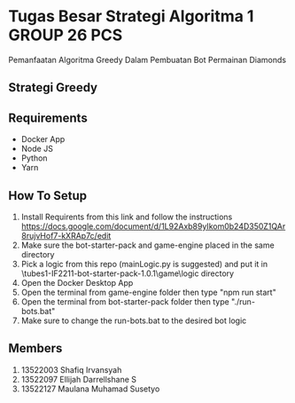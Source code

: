 # Tugas Besar Strategi Algoritma 1 GROUP 26 PCS
Pemanfaatan Algoritma Greedy Dalam Pembuatan Bot Permainan Diamonds

## Strategi Greedy

## Requirements
- Docker App
- Node JS
- Python
- Yarn

## How To Setup
1. Install Requirents from this link and follow the instructions
https://docs.google.com/document/d/1L92Axb89yIkom0b24D350Z1QAr8rujvHof7-kXRAp7c/edit
2. Make sure the bot-starter-pack and game-engine placed in the same directory
3. Pick a logic from this repo (mainLogic.py is suggested) and put it in \tubes1-IF2211-bot-starter-pack-1.0.1\game\logic directory
4. Open the Docker Desktop App
5. Open the terminal from game-engine folder then type "npm run start"
6. Open the terminal from bot-starter-pack folder then type "./run-bots.bat"
7. Make sure to change the run-bots.bat to the desired bot logic

## Members
1. 13522003	Shafiq Irvansyah
2. 13522097	Ellijah Darrellshane S
3. 13522127	Maulana Muhamad Susetyo
